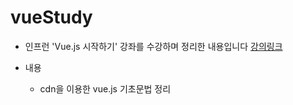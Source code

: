 # vueStudy

- 인프런 'Vue.js 시작하기' 강좌를 수강하며 정리한 내용입니다
[강의링크](https://www.inflearn.com/course/Age-of-Vuejs/dashboard)

- 내용
  - cdn을 이용한 vue.js 기초문법 정리 
  

